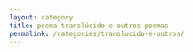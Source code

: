 ```yaml
---
layout: category
title: poema translúcido e outros poemas
permalink: /categories/translucido-e-outros/
---
```

